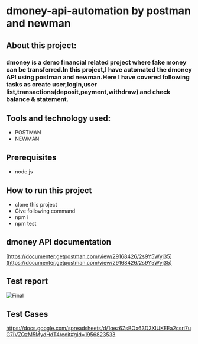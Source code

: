 # dmoney-api-automation by postman and newman

## About this project:
### dmoney is a demo financial related project where fake money can be transferred.In this project,I have automated the dmoney API using postman and newman.Here I have covered following tasks as create user,login,user list,transactions(deposit,payment,withdraw) and check balance & statement.

## Tools and technology used:
- POSTMAN
- NEWMAN

## Prerequisites
- node.js

## How to run this project
- clone this project
- Give following command
- npm i
- npm test


## dmoney API documentation
[https://documenter.getpostman.com/view/29168426/2s9Y5Wyj35](https://documenter.getpostman.com/view/29168426/2s9Y5Wyj35)

## Test report
![Final](https://github.com/abanti07/dmoney-api-automation/assets/143074304/d384c0df-2876-41d5-a7ae-cf6b9c0f403f)


## Test Cases
https://docs.google.com/spreadsheets/d/1qez6ZsBOx63D3XlUKEEa2csri7uG7IVZQzM5MydHdT4/edit#gid=1956823533





